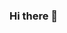 ### Hi there 👋

<!--
**sk-satyam/sk-satyam** is a ✨ _special_ ✨ repository because its `README.md` (this file) appears on your GitHub profile.

Here are some ideas to get you started:

- 🔭 I’m currently working on Django project
- 🌱 I’m currently learning ML,AI
- 👯 I’m looking to collaborate on Open Source Project
- 💬 Ask me about python,html,Networking,Sr Secondary CS
- 📫 How to reach me: thesksatyam@gmail.com
-->
